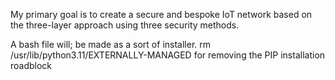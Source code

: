 My primary goal is to create a secure and bespoke IoT network based on the three-layer approach using three security methods.

A bash file will; be made as a sort of installer.
rm /usr/lib/python3.11/EXTERNALLY-MANAGED for removing the PIP installation roadblock



